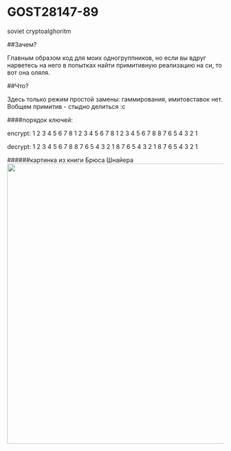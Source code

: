 # GOST28147-89
soviet cryptoalghoritm

##Зачем?

Главным образом код для моих одногруппников, но если вы вдруг нарветесь на него в попытках найти примитивную реализацию на си, то вот она оляля.

##Что?

Здесь только режим простой замены: гаммирования, имитовставок нет. Вобщем примитив - стыдно делиться :с

####порядок ключей:

encrypt: 1 2 3 4 5 6 7 8 1 2 3 4 5 6 7 8 1 2 3 4 5 6 7 8 8 7 6 5 4 3 2 1

decrypt: 1 2 3 4 5 6 7 8 8 7 6 5 4 3 2 1 8 7 6 5 4 3 2 1 8 7 6 5 4 3 2 1

######картинка из книги Брюса Шнайера
<a href="url"><img src="http://pikbox.ru/img/19/20150511182442515Screenshot_from_2015_05_11_17_21_44.png" height="650" width="650" ></a>

